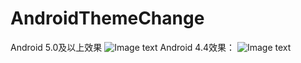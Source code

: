 # AndroidThemeChange
Android 5.0及以上效果
![Image text](https://github.com/ifadai/AndroidThemeChange/blob/master/image/Android%205.0%E4%BB%A5%E4%B8%8A%E6%95%88%E6%9E%9C.gif)
Android 4.4效果：
![Image text](https://github.com/ifadai/AndroidThemeChange/blob/master/image/Android%204.4%E6%95%88%E6%9E%9C.gif)

